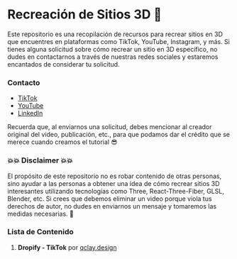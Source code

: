# Recreación de Sitios 3D 👋

Este repositorio es una recopilación de recursos para recrear sitios en 3D que encuentres en plataformas como TikTok, YouTube, Instagram, y más. Si tienes alguna solicitud sobre cómo recrear un sitio en 3D específico, no dudes en contactarnos a través de nuestras redes sociales y estaremos encantados de considerar tu solicitud.

### Contacto

- [TikTok](https://www.tiktok.com/@johnsscript?is_from_webapp=1&sender_device=pc)
- [YouTube](https://www.youtube.com/c/JohnScript72)
- [LinkedIn](https://www.linkedin.com/in/juanglezf/)

Recuerda que, al enviarnos una solicitud, debes mencionar al creador original del video, publicación, etc., para que podamos dar el crédito que se merece cuando creamos el tutorial 😎

### 💥💥 Disclaimer 💥💥

El propósito de este repositorio no es robar contenido de otras personas, sino ayudar a las personas a obtener una idea de cómo recrear sitios 3D interesantes utilizando tecnologías como Three, React-Three-Fiber, GLSL, Blender, etc. Si crees que debemos eliminar un video porque viola tus derechos de autor, no dudes en enviarnos un mensaje y tomaremos las medidas necesarias. 🙌

### Lista de Contenido

1. **Dropify - TikTok** por [qclay.design](https://www.tiktok.com/@qclay.design/video/7282408836869131538)
